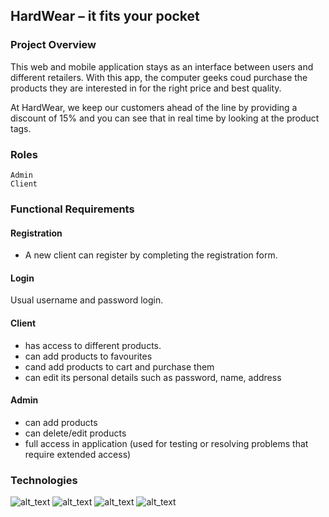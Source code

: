 ## HardWear – it fits your pocket
### Project Overview
This web and mobile application stays as an interface between users and different retailers. With this app, the computer geeks coud purchase the products they are interested in for the right price and best quality.

At HardWear, we keep our customers ahead of the line by providing a discount of 15% and you can see that in real time by looking at the product tags.
### Roles
 	Admin
 	Client

### Functional Requirements
#### Registration
* A new client can register by completing the registration form.
#### Login
Usual username and password login.
#### Client
* has access to different products.
*	can add products to favourites
*	cand add products to cart and purchase them
*	can edit its personal details such as password, name, address
#### Admin
*	can add products
*	can delete/edit products
* full access in application (used for testing or resolving problems that require extended access)

### Technologies
  ![_alt_text_](https://img.shields.io/badge/React_Native-20232A?style=or-the-badge&logo=react&logoColor=61DAFB) 
  ![_alt_text_](https://img.shields.io/badge/Angular-DD0031?style=or-the-badge&logo=angular&logoColor=white) 
  ![_alt_text_](https://img.shields.io/badge/Spring_Boot-6DB33F?style=or-the-badge&logo=spring&logoColor=white) 
  ![_alt_text_](https://img.shields.io/badge/PostgreSQL-316192?style=or-the-badge&logo=postgresql&logoColor=white)

